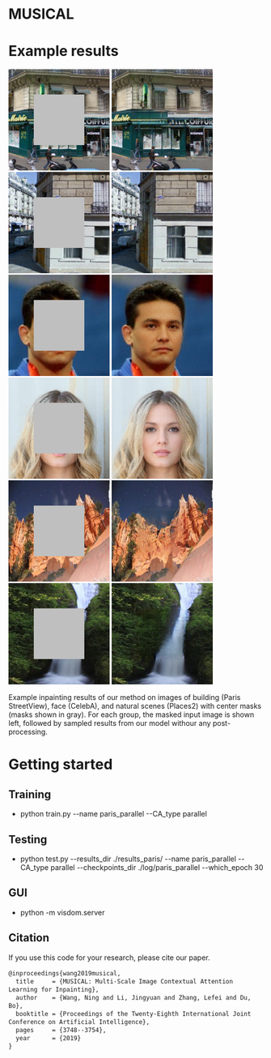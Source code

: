 MUSICAL
====


# Example results  

<img src="./results/paris_results/10_input.png" width="200">  <img src="./results/paris_results/10_ours.png" width="200">  <img src="./results/paris_results/66_input.png" width="200">  <img src="./results/paris_results/66_ours.png" width="200">
<img src="./results/celeba_results/5_input.png" width="200">  <img src="./results/celeba_results/5_ours.png" width="200">  <img src="./results/celeba_results/3_input.png" width="200">  <img src="./results/celeba_results/3_ours.png" width="200">
<img src="./results/places2_results/9_input.png" width="200">  <img src="./results/places2_results/9_ours.png" width="200">  <img src="./results/places2_results/5_input.png" width="200">  <img src="./results/places2_results/5_ours.png" width="200">

Example inpainting results of our method on images of building (Paris StreetView), face (CelebA), and natural scenes (Places2) with center masks (masks shown in gray). For each group, the masked input image is shown left, followed by sampled results from our model withour any post-processing.

# Getting started
## Training
* python train.py --name paris_parallel --CA_type parallel

## Testing
* python test.py --results_dir ./results_paris/ --name paris_parallel --CA_type parallel --checkpoints_dir ./log/paris_parallel --which_epoch 30 

## GUI
* python -m visdom.server

## Citation
If you use this code for your research, please cite our paper.  
```
@inproceedings{wang2019musical,  
  title     = {MUSICAL: Multi-Scale Image Contextual Attention Learning for Inpainting},  
  author    = {Wang, Ning and Li, Jingyuan and Zhang, Lefei and Du, Bo},  
  booktitle = {Proceedings of the Twenty-Eighth International Joint Conference on Artificial Intelligence},              
  pages     = {3748--3754},  
  year      = {2019}  
}  
```
